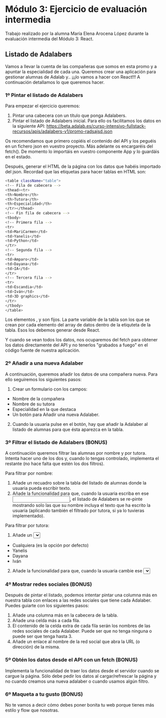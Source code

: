 # Módulo 3: Ejercicio de evaluación intermedia
Trabajo realizado por la alumna María Elena Arocena López durante la evaluación intermedia del Módulo 3: React.

## Listado de Adalabers
Vamos a llevar la cuenta de las compañeras que somos en esta promo y a apuntar la especialidad de cada una. Queremos crear una aplicación para gestionar alumnas de Adalab y.. ¡¡¡lo vamos a hacer con React!!! A continuación detallamos lo que queremos hacer.

### 1º Pintar el listado de Adalabers

Para empezar el ejercicio queremos:
1. Pintar una cabecera con un título que ponga Adalabers.
2. Pintar el listado de Adalabers inicial. Para ello os facilitamos los datos en la siguiente API: https://beta.adalab.es/curso-intensivo-fullstack-recursos/apis/adalabers-v1/promo-radsajsd.json

Os recomendamos que primero copiéis el contenido del API y los peguéis en un fichero json en vuestro proyecto. Más adelante os encargaréis del fetch(). De momento lo importáis en vuestro componente App y lo guardáis en el estado.

Después, generar el HTML de la página con los datos que habéis importado del json. Recordad que las etiquetas para hacer tablas en HTML son:

```bash
<table className="table">
<!-- Fila de cabecera -->
<thead><tr>
<th>Nombre</th>
<th>Tutora</th>
<th>Especialidad</th>
</tr></thead>
<!-- Fin fila de cabecera -->
<tbody>
<!-- Primera fila -->
<tr>
<td>MariCarmen</td>
<td>Yanelis</td>
<td>Python</td>
</tr>
<!-- Segunda fila -->
<tr>
<td>Amparo</td>
<td>Dayana</td>
<td>IA</td>
</tr>
<!-- Tercera fila -->
<tr>
<td>Escandia</td>
<td>Iván</td>
<td>3D graphics</td>
</tr>
</tbody>
</table>

```
Los elementos <table>, <thead> y <tbody> son fijos. La parte variable de la tabla son los <tr> que se crean por cada elemento del array de datos dentro de la etiquteta <tbody> de la tabla. Esos <tr> los debemos generar desde React.

Y cuando se vean todos los datos, nos ocuparemos del fetch para obtener los datos directamente del API y no tenerlos "grabados a fuego" en el código fuente de nuestra aplicación.

### 2º Añadir a una nueva Adalaber

A continuación, queremos añadir los datos de una compañera nueva. Para ello seguiremos los siguientes pasos:

1. Crear un formulario con los campos:
- Nombre de la compañera
- Nombre de su tutora
- Especialidad en la que destaca
- Un botón para Añadir una nueva Adalaber.
       
2. Cuando la usuaria pulse en el botón, hay que añadir la Adalaber al listado de alumnas para que ésta aparezca en la tabla.

### 3º Filtrar el listado de Adalabers (BONUS)

A continuación queremos filtrar las alumnas por nombre y por tutora. Intenta hacer uno de los dos y,
cuando lo tengas controlado, implementa el restante (no hace falta que estén los dos filtros).

Para filtrar por nombre:

1. Añade un recuadro sobre la tabla del listado de alumnas donde la usuaria pueda escribir texto.
2. Añade la funcionalidad para que, cuando la usuaria escriba en ese <input>, el listado de Adalabers se re-pinte mostrando solo las que su nombre incluya el texto que ha escrito la usuaria (aplicando también el filtrado por tutora, si ya lo tuvieras implementado).

Para filtrar por tutora:

1. Añade un <select> a la cabecera que tenga las siguientes opciones:
- Cualquiera (es la opción por defecto)
- Yanelis
- Dayana
- Iván
2. Añade la funcionalidad para que, cuando la usuaria cambie ese <select>, el listado de Adalabers se re-pinte mostrando solo las que coincidan con la opción seleccionada (aplicando también el filtrado por nombre, si procede).

### 4º Mostrar redes sociales (BONUS)

Después de pintar el listado, podemos intentar pintar una columna más en nuestra tabla con enlaces a las redes sociales que tiene cada Adalaber. Puedes guiarte con los siguientes pasos:

1. Añade una columna más en la cabecera de la tabla.
2. Añade una celda más a cada fila.
3. El contenido de la celda extra de cada fila serán los nombres de las redes sociales de cada Adalaber. Puede ser que no tenga ninguna o puede ser que tenga hasta 3.
4. Añade un enlace <a> al nombre de la red social que abra la URL (o dirección) de la misma.

### 5º Obtén los datos desde el API con un fetch (BONUS)
Implementa la funcionalidad de traer los datos desde el servidor cuando se cargue la página. Sólo debe pedir los datos al cargar/refrescar la página y no cuando creamos una nueva adalaber o cuando usamos algún filtro.

### 6º Maqueta a tu gusto (BONUS)
No te vamos a decir cómo debes poner bonita tu web porque tienes más estilo y flow que nosotras.
